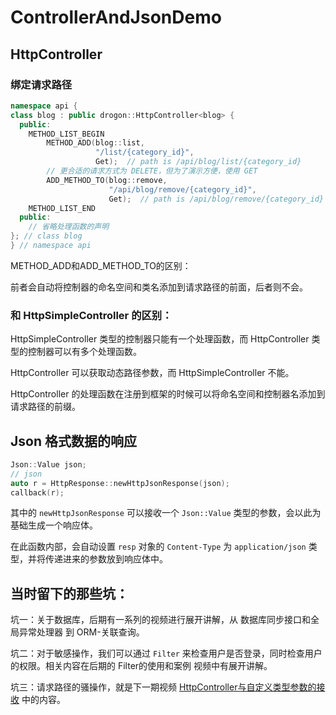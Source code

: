 # ControllerAndJsonDemo

## HttpController

### 绑定请求路径

```cpp
namespace api {
class blog : public drogon::HttpController<blog> {
  public:
    METHOD_LIST_BEGIN
        METHOD_ADD(blog::list,
                   "/list/{category_id}",
                   Get);  // path is /api/blog/list/{category_id}
        // 更合适的请求方式为 DELETE，但为了演示方便，使用 GET
        ADD_METHOD_TO(blog::remove,
                      "/api/blog/remove/{category_id}",
                      Get);  // path is /api/blog/remove/{category_id}
    METHOD_LIST_END
  public:
    // 省略处理函数的声明
}; // class blog
} // namespace api
```

METHOD_ADD和ADD_METHOD_TO的区别：

前者会自动将控制器的命名空间和类名添加到请求路径的前面，后者则不会。

### 和 HttpSimpleController 的区别：

HttpSimpleController 类型的控制器只能有一个处理函数，而 HttpController 类型的控制器可以有多个处理函数。

HttpController 可以获取动态路径参数，而 HttpSimpleController 不能。

HttpController 的处理函数在注册到框架的时候可以将命名空间和控制器名添加到请求路径的前缀。

## Json 格式数据的响应

```c++
Json::Value json;
// json
auto r = HttpResponse::newHttpJsonResponse(json);
callback(r);
```

其中的 `newHttpJsonResponse` 可以接收一个 `Json::Value` 类型的参数，会以此为基础生成一个响应体。

在此函数内部，会自动设置 `resp` 对象的 `Content-Type` 为 `application/json` 类型，并将传递进来的参数放到响应体中。

## 当时留下的那些坑：

坑一：关于数据库，后期有一系列的视频进行展开讲解，从 数据库同步接口和全局异常处理器 到 ORM-关联查询。

坑二：对于敏感操作，我们可以通过 `Filter` 来检查用户是否登录，同时检查用户的权限。相关内容在后期的 Filter的使用和案例 视频中有展开讲解。

坑三：请求路径的骚操作，就是下一期视频 [HttpController与自定义类型参数的接收](../RegexPathAndFromRequest/README.md) 中的内容。
